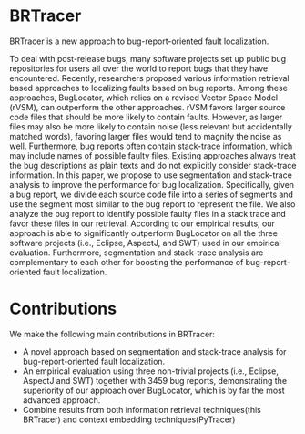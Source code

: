 # BRTracer

BRTracer is a new approach to bug-report-oriented fault localization.

To deal with post-release bugs, many software projects set up public bug repositories for users all over the world to report bugs that they have encountered. Recently, researchers proposed various information retrieval based approaches to localizing faults based on bug reports. Among these approaches, BugLocator, which relies on a revised Vector Space Model (rVSM), can outperform the other approaches. rVSM favors larger source code files that should be more likely to contain faults. However, as larger files may also be more likely to contain noise (less relevant but accidentally matched words), favoring larger files would tend to magnify the noise as well. Furthermore, bug reports often contain stack-trace information, which may include names of possible faulty files. Existing approaches always treat the bug descriptions as plain texts and do not explicitly consider stack-trace information. In this paper, we propose to use segmentation and stack-trace analysis to improve the performance for bug localization. Specifically, given a bug report, we divide each source code file into a series of segments and use the segment most similar to the bug report to represent the file. We also analyze the bug report to identify possible faulty files in a stack trace and favor these files in our retrieval. According to our empirical results, our approach is able to significantly outperform BugLocator on all the three software projects (i.e., Eclipse, AspectJ, and SWT) used in our empirical evaluation. Furthermore, segmentation and stack-trace analysis are complementary to each other for boosting the performance of bug-report-oriented fault localization.

# Contributions

We make the following main contributions in BRTracer:

* A novel approach based on segmentation and stack-trace analysis for bug-report-oriented fault localization.
* An empirical evaluation using three non-trivial projects (i.e., Eclipse, AspectJ and SWT) together with 3459 bug reports, demonstrating the superiority of our approach over BugLocator, which is by far the most advanced approach.
* Combine results from both information retrieval techniques(this BRTracer) and context embedding techniques(PyTracer)